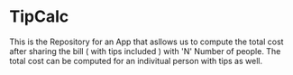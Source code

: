 # TipCalc

This is the Repository for an App that asllows us to compute the total cost after sharing the bill ( with tips included ) with 'N' Number of people.
The total cost can be computed for an indivitual person with tips as well.


